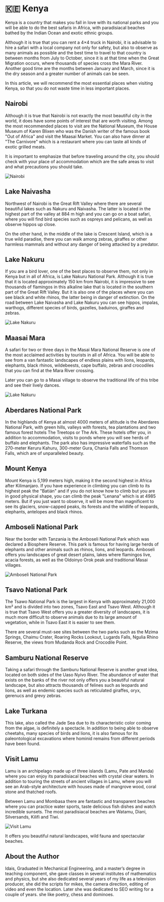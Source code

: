 # 🇰🇪 Kenya

Kenya is a country that makes you fall in love with its national parks
and you will be able to do the best safaris in Africa, with paradisiacal
beaches bathed by the Indian Ocean and exotic ethnic groups.

Although it is true that you can rent a 4×4 truck in Nairobi, it is
advisable to hire a safari with a local company not only for safety, but
also to observe as many animals as possible and the best time to travel
to that country is between months from July to October, since it is at
that time when the Great Migration occurs, where thousands of species
cross the Mara River. Another good time are the months between January
and March, since it is the dry season and a greater number of animals
can be seen.

In this article, we will recommend the most essential places when
visiting Kenya, so that you do not waste time in less important places.

## Nairobi

Although it is true that Nairobi is not exactly the most beautiful city
in the world, it does have some points of interest that are worth
visiting. Among the most recommended places to visit are the National
Museum, the House Museum of Karen Blixen who was the Danish writer of
the famous book \"Out of Africa\" ​​and visit the Maasai Market. You can
also have dinner at "The Carnivore" which is a restaurant where you can
taste all kinds of exotic grilled meats.

It is important to emphasize that before traveling around the city, you
should check with your place of accommodation which are the safe areas
to visit and what precautions you should take.

![Nairobi](_static/images/kenya/image1.jpg)

## Lake Naivasha

Northwest of Nairobi is the Great Rift Valley where there are several
beautiful lakes such as Nakuru and Naivasha. The latter is located in
the highest part of the valley at 884 m high and you can go on a boat
safari, where you will find bird species such as ospreys and pelicans,
as well as observe hippos up close.

On the other hand, in the middle of the lake is Crescent Island, which
is a true wild paradise, there you can walk among zebras, giraffes or
other harmless mammals and without any danger of being attacked by a
predator.

## Lake Nakuru

If you are a bird lover, one of the best places to observe them, not
only in Kenya but in all of Africa, is Lake Nakuru National Park.
Although it is true that it is located approximately 150 km from
Nairobi, it is impressive to see thousands of flamingos in this alkaline
lake that is located in the southern part of the Great Rift Valley. But
it is also one of the places where you can see black and white rhinos,
the latter being in danger of extinction. On the road between Lake
Naivasha and Lake Nakuru you can see hippos, impalas, warthogs,
different species of birds, gazelles, baduinos, giraffes and zebras.

![Lake Nakuru](_static/images/kenya/image2.jpg)

## Maasai Mara

A safari for two or three days in the Masai Mara National Reserve is one
of the most acclaimed activities by tourists in all of Africa. You will
be able to see from a van fantastic landscapes of endless plains with
lions, leopards, elephants, black rhinos, wildebeests, cape buffalo,
zebras and crocodiles that you can find at the Mara River crossing.

Later you can go to a Masai village to observe the traditional life of
this tribe and see their lively dances.

![Lake Nakuru](_static/images/kenya/image3.jpg)

## Aberdares National Park

In the highlands of Kenya at almost 4000 meters of altitude is the
Aberdares National Park, with green hills, valleys with forests, tea
plantations and two famous forest hotels The Treetops or The Ark. These
hotels offer you, in addition to accommodation, visits to ponds where
you will see herds of buffalo and elephants. The park also has
impressive waterfalls such as the 270-meter Keruru Kahuru, 300-meter
Gura, Chania Falls and Thomson Falls, which are of unparalleled beauty.

## Mount Kenya

Mount Kenya is 5,199 meters high, making it the second highest in Africa
after Kilimanjaro. If you have experience in climbing you can climb to
its highest peak the \"Batián\" and if you do not know how to climb but
you are in good physical shape, you can climb the peak \"Lenana\" which
is at 4985 meters. But if you just want to observe, it will be more than
magnificent to see its glaciers, snow-capped peaks, its forests and the
wildlife of leopards, elephants, antelopes and black rhinos.

## Amboseli National Park

Near the border with Tanzania is the Amboseli National Park which was
declared a Biosphere Reserve. This park is famous for having large herds
of elephants and other animals such as rhinos, lions, and leopards.
Amboseli offers you landscapes of great desert plains, lakes where
flamingos live, acacia forests, as well as the Oldoinyo Orok peak and
traditional Masai villages.

![Amboseli National Park](_static/images/kenya/image4.jpg)

## Tsavo National Park

The Tsawo National Park is the largest in Kenya with approximately
21,000 km² and is divided into two zones, Tsavo East and Tsavo West.
Although it is true that Tsavo West offers you a greater diversity of
landscapes, it is much more difficult to observe animals due to its
large amount of vegetation, while in Tsavo East it is easier to see
them.

There are several must-see sites between the two parks such as the Mzima
Springs, Chaimu Crater, Roaring Rocks Lookout, Lugards Falls, Ngulia
Rhino Reserve, the views from Mudanda Rock and Crocodile Point.

## Samburu National Reserve

Taking a safari through the Samburu National Reserve is another great
idea, located on both sides of the Uaso Nyivo River. The abundance of
water that exists on the banks of the river not only offers you a
beautiful natural landscape, but also attracts thousands of felines such
as leopards and lions, as well as endemic species such as reticulated
giraffes, oryx, gerenucs and grevy zebras.

## Lake Turkana

This lake, also called the Jade Sea due to its characteristic color
coming from the algae, is definitely a spectacle. In addition to being
able to observe cheetahs, many species of birds and lions, it is also
famous for its paleontological excavations where hominid remains from
different periods have been found.

## Visit Lamu

Lamu is an archipelago made up of three islands (Lamu, Pate and Manda)
where you can enjoy its paradisiacal beaches with crystal clear waters.
In addition to touring the streets of ancient villages in Lamu, where
you will see an Arab-style architecture with houses made of mangrove
wood, coral stone and thatched roofs.

Between Lamu and Mombasa there are fantastic and transparent beaches
where you can practice water sports, taste delicious fish dishes and
watch incredible sunsets. The most paradisiacal beaches are Watamu,
Diani, Silversands, Kilifi and Tiwi.

![Visit Lamu](_static/images/kenya/image5.jpg)

It offers you beautiful natural landscapes, wild fauna and spectacular
beaches.

## About the Author

Idais, Graduated in Mechanical Engineering, and a master’s degree in teaching component, she gave classes in several institutes of mathematics and physics, but she also dedicated several years of my life as a television producer, she did the scripts for mikes, the camera direction, editing of video and even the location. Later she was dedicated to SEO writing for a couple of years. she like poetry, chess and dominoes.
